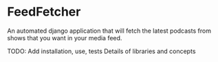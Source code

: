# FeedFetcher 

An automated django application that will fetch the latest podcasts from shows that you want in your media feed.

TODO: 
Add installation, use, tests 
Details of libraries and concepts 